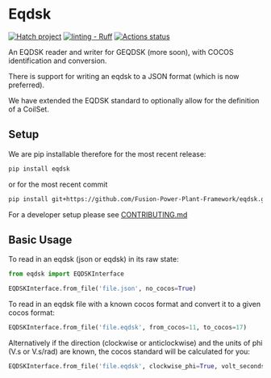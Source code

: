 # Eqdsk

[![Hatch project](https://img.shields.io/badge/%F0%9F%A5%9A-Hatch-4051b5.svg)](https://github.com/pypa/hatch)
[![linting - Ruff](https://img.shields.io/endpoint?url=https://raw.githubusercontent.com/astral-sh/ruff/main/assets/badge/v2.json)](https://github.com/astral-sh/ruff)
[![Actions status](https://github.com/Fusion-Power-Plant-Framework/eqdsk/actions/workflows/main_and_pr.yml/badge.svg)](https://github.com//Fusion-Power-Plant-Framework/eqdsk/actions)

An EQDSK reader and writer for GEQDSK (more soon), with COCOS identification and conversion.

There is support for writing an eqdsk to a JSON format (which is now preferred).

We have extended the EQDSK standard to optionally allow for the definition of a CoilSet.

## Setup

We are pip installable therefore for the most recent release:

```bash
pip install eqdsk
```

or for the most recent commit

```bash
pip install git+https://github.com/Fusion-Power-Plant-Framework/eqdsk.git
```

For a developer setup please see [CONTRIBUTING.md](CONTRIBUTING.md#setup-with-hatch)

## Basic Usage

To read in an eqdsk (json or eqdsk) in its raw state:

```python
from eqdsk import EQDSKInterface

EQDSKInterface.from_file('file.json', no_cocos=True)
```

To read in an eqdsk file with a known cocos format and convert it to a given cocos format:

```python
EQDSKInterface.from_file('file.eqdsk', from_cocos=11, to_cocos=17)
```

Alternatively if the direction (clockwise or anticlockwise) and the units of phi (V.s or V.s/rad) are known,
the cocos standard will be calculated for you:

```python
EQDSKInterface.from_file('file.eqdsk', clockwise_phi=True, volt_seconds_per_radian=True)
```
